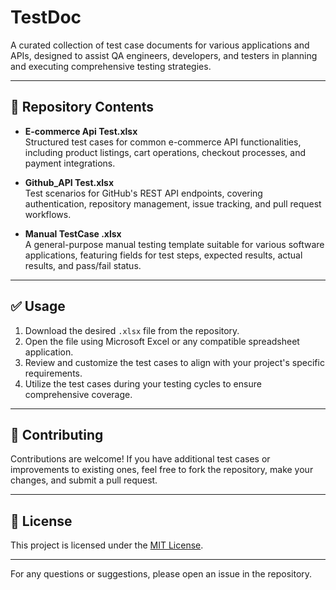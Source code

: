 # TestDoc

A curated collection of test case documents for various applications and APIs, designed to assist QA engineers, developers, and testers in planning and executing comprehensive testing strategies.

---

## 📂 Repository Contents

- **E-commerce Api Test.xlsx**  
  Structured test cases for common e-commerce API functionalities, including product listings, cart operations, checkout processes, and payment integrations.

- **Github_API Test.xlsx**  
  Test scenarios for GitHub's REST API endpoints, covering authentication, repository management, issue tracking, and pull request workflows.

- **Manual TestCase .xlsx**  
  A general-purpose manual testing template suitable for various software applications, featuring fields for test steps, expected results, actual results, and pass/fail status.

---

## ✅ Usage

1. Download the desired `.xlsx` file from the repository.  
2. Open the file using Microsoft Excel or any compatible spreadsheet application.  
3. Review and customize the test cases to align with your project's specific requirements.  
4. Utilize the test cases during your testing cycles to ensure comprehensive coverage.

---

## 🤝 Contributing

Contributions are welcome! If you have additional test cases or improvements to existing ones, feel free to fork the repository, make your changes, and submit a pull request.

---

## 📄 License

This project is licensed under the [MIT License](LICENSE).

---

For any questions or suggestions, please open an issue in the repository.

